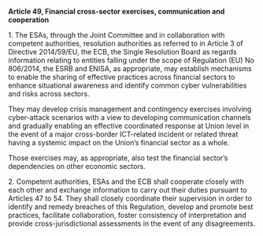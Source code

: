**Article 49, Financial cross-sector exercises, communication and cooperation**

  


1\. The ESAs, through the Joint Committee and in collaboration with competent authorities, resolution authorities as referred to in Article 3 of Directive 2014/59/EU, the ECB, the Single Resolution Board as regards information relating to entities falling under the scope of Regulation (EU) No 806/2014, the ESRB and ENISA, as appropriate, may establish mechanisms to enable the sharing of effective practices across financial sectors to enhance situational awareness and identify common cyber vulnerabilities and risks across sectors.

They may develop crisis management and contingency exercises involving cyber-attack scenarios with a view to developing communication channels and gradually enabling an effective coordinated response at Union level in the event of a major cross-border ICT-related incident or related threat having a systemic impact on the Union’s financial sector as a whole.

Those exercises may, as appropriate, also test the financial sector’s dependencies on other economic sectors.

  


2\. Competent authorities, ESAs and the ECB shall cooperate closely with each other and exchange information to carry out their duties pursuant to Articles 47 to 54. They shall closely coordinate their supervision in order to identify and remedy breaches of this Regulation, develop and promote best practices, facilitate collaboration, foster consistency of interpretation and provide cross-jurisdictional assessments in the event of any disagreements.